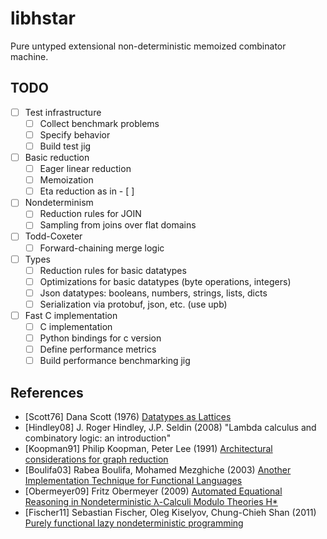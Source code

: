 # libhstar

Pure untyped extensional non-deterministic memoized combinator machine.

## TODO

- [ ] Test infrastructure
  - [ ] Collect benchmark problems
  - [ ] Specify behavior
  - [ ] Build test jig
- [ ] Basic reduction
  - [ ] Eager linear reduction
  - [ ] Memoization
  - [ ] Eta reduction as in - [ ]
- [ ] Nondeterminism
  - [ ] Reduction rules for JOIN
  - [ ] Sampling from joins over flat domains
- [ ] Todd-Coxeter
  - [ ] Forward-chaining merge logic
- [ ] Types
  - [ ] Reduction rules for basic datatypes
  - [ ] Optimizations for basic datatypes (byte operations, integers)
  - [ ] Json datatypes: booleans, numbers, strings, lists, dicts
  - [ ] Serialization via protobuf, json, etc. (use upb)
- [ ] Fast C implementation
  - [ ] C implementation
  - [ ] Python bindings for c version
  - [ ] Define performance metrics
  - [ ] Build performance benchmarking jig

## References

- [Scott76] <a name="Scott76"/>
  Dana Scott (1976)
  [Datatypes as Lattices](http://www.cs.ox.ac.uk/files/3287/PRG05.pdf)
- [Hindley08] <a name="Hindley2008"/>
  J. Roger Hindley, J.P. Seldin (2008)
  "Lambda calculus and combinatory logic: an introduction"
- [Koopman91] <a name="Koopman91"/>
  Philip Koopman, Peter Lee (1991)
  [Architectural considerations for graph reduction](http://users.ece.cmu.edu/~koopman/tigre/lee_book_ch15.pdf)
- [Boulifa03] <a name="Boulifa03"/>
  Rabea Boulifa, Mohamed Mezghiche (2003)
  [Another Implementation Technique for Functional Languages](http://jfla.inria.fr/2003/actes/PS/04-boulifa.ps)
- [Obermeyer09] <a name="Obermeyer09"/>
  Fritz Obermeyer (2009)
  [Automated Equational Reasoning in Nondeterministic &lambda;-Calculi Modulo Theories H*](http://fritzo.org/thesis.pdf)
- [Fischer11] <a name="Fischer11"/>
  Sebastian Fischer, Oleg Kiselyov, Chung-Chieh Shan (2011)
  [Purely functional lazy nondeterministic programming](http://okmij.org/ftp/Haskell/FLP/lazy-nondet.pdf)

